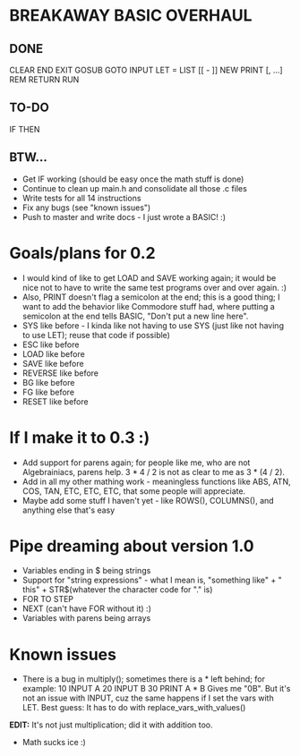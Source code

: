 # BREAKAWAY BASIC OVERHAUL

## DONE

CLEAR
END
EXIT
GOSUB <expression>
GOTO <expression>
INPUT <variable>
LET <variable> = <expression>
LIST [<number>[ - <number>]]
NEW
PRINT <expression>[, <expression>...]
REM <comment>
RETURN
RUN

## TO-DO

IF <conditions> THEN <number or statement>

## BTW...

* Get IF working (should be easy once the math stuff is done)
* Continue to clean up main.h and consolidate all those .c files
* Write tests for all 14 instructions
* Fix any bugs (see "known issues")
* Push to master and write docs - I just wrote a BASIC! :)

# Goals/plans for 0.2

* I would kind of like to get LOAD and SAVE working again; it would be nice not to have to write the same test programs over and over again.  :)
* Also, PRINT doesn't flag a semicolon at the end; this is a good thing; I want to add the behavior like Commodore stuff had, where putting a semicolon at the end tells BASIC, "Don't put a new line here".
* SYS <string> like before - I kinda like not having to use SYS (just like not having to use LET); reuse that code if possible)
* ESC <string> like before
* LOAD <string> like before
* SAVE <string> like before
* REVERSE like before
* BG like before
* FG like before
* RESET like before

# If I make it to 0.3 :)

* Add support for parens again; for people like me, who are not Algebrainiacs, parens help.  3 * 4 / 2 is not as clear to me as 3 * (4 / 2).
* Add in all my other mathing work - meaningless functions like ABS, ATN, COS, TAN, ETC, ETC, ETC, that some people will appreciate.
* Maybe add some stuff I haven't yet - like  ROWS(), COLUMNS(), and anything else that's easy

# Pipe dreaming about version 1.0

* Variables ending in $ being strings
* Support for "string expressions" - what I mean is, "something like" + " this" + STR$(whatever the character code for "." is)
* FOR <expr> TO <expr> STEP <expression>
* NEXT (can't have FOR without it) :)
* Variables with parens being arrays

# Known issues

* There is a bug in multiply(); sometimes there is a * left behind; for example:
	10 INPUT A
	20 INPUT B
	30 PRINT A * B
Gives me "0B".  But it's not an issue with INPUT, cuz the same happens if I set the vars with LET.  Best guess: It has to do with replace_vars_with_values()

**EDIT:** It's not just multiplication; did it with addition too.


* Math sucks ice :)
